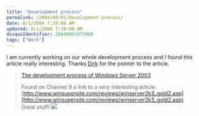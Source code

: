 ```yaml
---
title: "Development process"
permalink: /2004/08/01/Development-process/
date: 8/1/2004 7:39:00 AM
updated: 8/1/2004 7:39:00 AM
disqusIdentifier: 20040801073900
tags: ["Work"]
---
```

I am currently working on our whole development process and I found this article really interesting. Thanks [Dirk](http://weblogs.asp.net/dirkpr) for the pointer to the article.

> [The development process of Windows Server 2003](http://weblogs.asp.net/dirkpr/archive/2004/07/31/202795.aspx)
<!-- more -->
> 
> Found on Channel 9 a link to a very interesting article: <br>[http://www.winsupersite.com/reviews/winserver2k3_gold2.asp](http://www.winsupersite.com/reviews/winserver2k3_gold2.asp)<br>Great stuff!
> ![](http://weblogs.asp.net/dirkpr/aggbug/202795.aspx)
